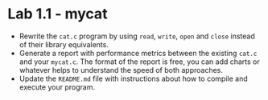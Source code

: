 Lab 1.1 - mycat
===============

- Rewrite the `cat.c` program by using `read`, `write`, `open` and `close` instead of their library equivalents.
- Generate a report with performance metrics between the existing `cat.c` and your `mycat.c`.
  The format of the report is free, you can add charts or whatever helps to understand the speed of both approaches.
- Update the `README.md` file with instructions about how to compile and execute your program.